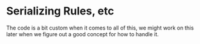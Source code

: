 # Serializing Rules, etc
The code is a bit custom when it comes to all of this, we might work on this later when we figure out a good concept for how to handle it.